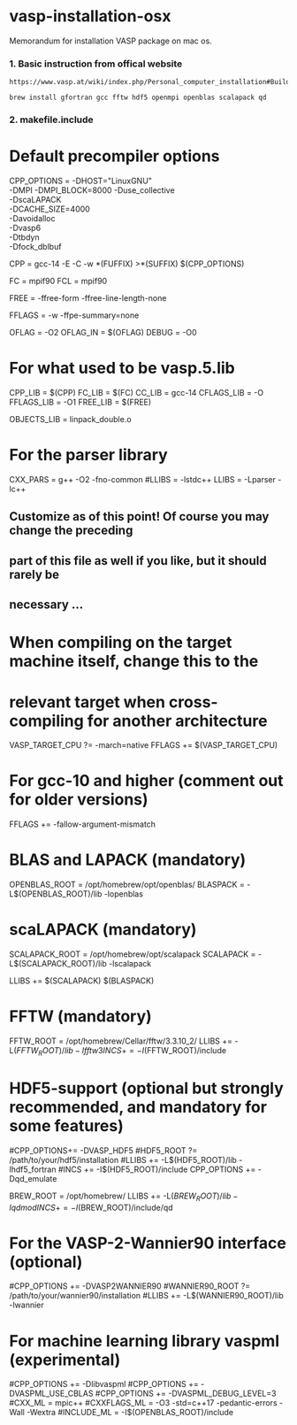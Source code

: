 # vasp-installation-osx
Memorandum for installation VASP package on mac os. 

### 1. Basic instruction from offical website
	https://www.vasp.at/wiki/index.php/Personal_computer_installation#Building_VASP_6.5.1_on_Mac_OS_X_(Apple_Silicon_M1/2/3/4)
 	
  	brew install gfortran gcc fftw hdf5 openmpi openblas scalapack qd

### 2. makefile.include
# Default precompiler options
CPP_OPTIONS = -DHOST=\"LinuxGNU\" \
              -DMPI -DMPI_BLOCK=8000 -Duse_collective \
              -DscaLAPACK \
              -DCACHE_SIZE=4000 \
              -Davoidalloc \
              -Dvasp6 \
              -Dtbdyn \
              -Dfock_dblbuf

CPP         = gcc-14 -E -C -w $*$(FUFFIX) >$*$(SUFFIX) $(CPP_OPTIONS)

FC          = mpif90
FCL         = mpif90

FREE        = -ffree-form -ffree-line-length-none

FFLAGS      = -w -ffpe-summary=none

OFLAG       = -O2
OFLAG_IN    = $(OFLAG)
DEBUG       = -O0

# For what used to be vasp.5.lib
CPP_LIB     = $(CPP)
FC_LIB      = $(FC)
CC_LIB      = gcc-14
CFLAGS_LIB  = -O
FFLAGS_LIB  = -O1
FREE_LIB    = $(FREE)

OBJECTS_LIB = linpack_double.o

# For the parser library
CXX_PARS    = g++ -O2 -fno-common
#LLIBS       = -lstdc++
LLIBS       = -Lparser -lc++

##
## Customize as of this point! Of course you may change the preceding
## part of this file as well if you like, but it should rarely be
## necessary ...
##

# When compiling on the target machine itself, change this to the
# relevant target when cross-compiling for another architecture
VASP_TARGET_CPU ?= -march=native
FFLAGS     += $(VASP_TARGET_CPU)

# For gcc-10 and higher (comment out for older versions)
FFLAGS     += -fallow-argument-mismatch

# BLAS and LAPACK (mandatory)
OPENBLAS_ROOT = /opt/homebrew/opt/openblas/
BLASPACK    = -L$(OPENBLAS_ROOT)/lib -lopenblas

# scaLAPACK (mandatory)
SCALAPACK_ROOT = /opt/homebrew/opt/scalapack
SCALAPACK   = -L$(SCALAPACK_ROOT)/lib -lscalapack

LLIBS      += $(SCALAPACK) $(BLASPACK)

# FFTW (mandatory)
FFTW_ROOT  = /opt/homebrew/Cellar/fftw/3.3.10_2/
LLIBS      += -L$(FFTW_ROOT)/lib -lfftw3
INCS       += -I$(FFTW_ROOT)/include

# HDF5-support (optional but strongly recommended, and mandatory for some features)
#CPP_OPTIONS+= -DVASP_HDF5
#HDF5_ROOT  ?= /path/to/your/hdf5/installation
#LLIBS      += -L$(HDF5_ROOT)/lib -lhdf5_fortran
#INCS       += -I$(HDF5_ROOT)/include
CPP_OPTIONS += -Dqd_emulate

BREW_ROOT = /opt/homebrew/
LLIBS       += -L$(BREW_ROOT)/lib -lqdmod
INCS        += -I$(BREW_ROOT)/include/qd

# For the VASP-2-Wannier90 interface (optional)
#CPP_OPTIONS    += -DVASP2WANNIER90
#WANNIER90_ROOT ?= /path/to/your/wannier90/installation
#LLIBS          += -L$(WANNIER90_ROOT)/lib -lwannier

# For machine learning library vaspml (experimental)
#CPP_OPTIONS += -Dlibvaspml
#CPP_OPTIONS += -DVASPML_USE_CBLAS
#CPP_OPTIONS += -DVASPML_DEBUG_LEVEL=3
#CXX_ML      = mpic++
#CXXFLAGS_ML = -O3 -std=c++17 -pedantic-errors -Wall -Wextra
#INCLUDE_ML  = -I$(OPENBLAS_ROOT)/include
